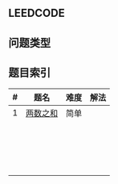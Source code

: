 ## LEEDCODE

## 问题类型



## 题目索引



| #    | **题名**                                             | **难度** | 解法 |
| ---- | ---------------------------------------------------- | -------- | ---- |
| 1    | [两数之和](https://leetcode-cn.com/problems/two-sum) | 简单     |      |
|      |                                                      |          |      |
|      |                                                      |          |      |
|      |                                                      |          |      |
|      |                                                      |          |      |
|      |                                                      |          |      |
|      |                                                      |          |      |
|      |                                                      |          |      |
|      |                                                      |          |      |
|      |                                                      |          |      |
|      |                                                      |          |      |
|      |                                                      |          |      |
|      |                                                      |          |      |
|      |                                                      |          |      |
|      |                                                      |          |      |
|      |                                                      |          |      |
|      |                                                      |          |      |
|      |                                                      |          |      |
|      |                                                      |          |      |

